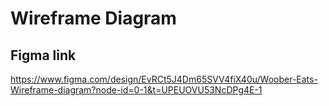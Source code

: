 # Wireframe Diagram
## Figma link
https://www.figma.com/design/EvRCt5J4Dm65SVV4fiX40u/Woober-Eats-Wireframe-diagram?node-id=0-1&t=UPEUOVU53NcDPg4E-1